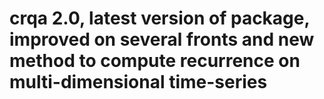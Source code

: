 # crqa 2.0, latest version of package, improved on several fronts and new method to compute recurrence on multi-dimensional time-series 
